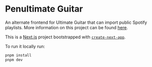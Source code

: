 # Penultimate Guitar

An alternate frontend for Ultimate Guitar that can import public Spotify playlists. More information on this project can be found [here](https://notes.zachmanson.com/penultimate-guitar/).

This is a [Next.js](https://nextjs.org/) project bootstrapped with [`create-next-app`](https://github.com/vercel/next.js/tree/canary/packages/create-next-app).

To run it locally run:

```bash
pnpm install
pnpm dev
```
